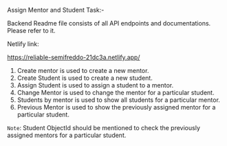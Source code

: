 Assign Mentor and Student Task:-

Backend Readme file consists of all API endpoints and documentations. Please refer to it.

Netlify link:

https://reliable-semifreddo-21dc3a.netlify.app/

1. Create mentor is used to create a new mentor.
2. Create Student is used to create a new student.
3. Assign Student is used to assign a student to a mentor.
4. Change Mentor is used to change the mentor for a particular student.
5. Students by mentor is used to show all students for a particular mentor.
6. Previous Mentor is used to show the previously assigned mentor for a particular student.

`Note`: Student ObjectId should be mentioned to check the previously assigned mentors for a particular student.
